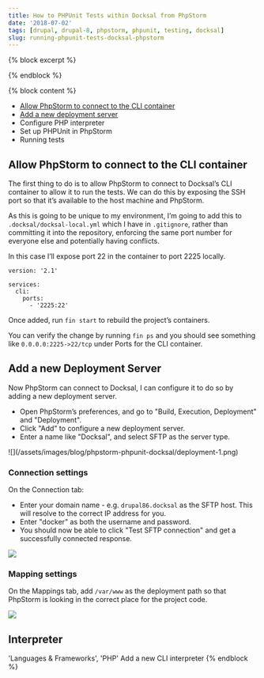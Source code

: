 ```yaml
---
title: How to PHPUnit Tests within Docksal from PhpStorm
date: '2018-07-02'
tags: [drupal, drupal-8, phpstorm, phpunit, testing, docksal]
slug: running-phpunit-tests-docksal-phpstorm
---
```

{% block excerpt %}
 
{% endblock %}

{% block content %}
- [Allow PhpStorm to connect to the CLI container](#allow-phpstorm-to-connect-to-the-cli-container)
- [Add a new deployment server](#add-a-new-deployment-server)
- Configure PHP interpreter
- Set up PHPUnit in PhpStorm
- Running tests

## Allow PhpStorm to connect to the CLI container

The first thing to do is to allow PhpStorm to connect to Docksal’s CLI container to allow it to run the tests. We can do this by exposing the SSH port so that it’s available to the host machine and PhpStorm.

As this is going to be unique to my environment, I’m going to add this to `.docksal/docksal-local.yml` which I have in `.gitignore`, rather than committing it into the repository, enforcing the same port number for everyone else and potentially having conflicts.

In this case I’ll expose port 22 in the container to port 2225 locally.

```
version: '2.1'

services:
  cli:
    ports:
      - '2225:22'
```

Once added, run `fin start` to rebuild the project’s containers.

You can verify the change by running `fin ps` and you should see something like `0.0.0.0:2225->22/tcp` under Ports for the CLI container.

## Add a new Deployment Server

Now PhpStorm can connect to Docksal, I can configure it to do so by adding a new deployment server.

- Open PhpStorm’s preferences, and go to "Build, Execution, Deployment" and "Deployment".
- Click "Add" to configure a new deployment server.
- Enter a name like "Docksal", and select SFTP as the server type.

<div class="w-full md:w-2/3" markdown="1">
![](/assets/images/blog/phpstorm-phpunit-docksal/deployment-1.png)
</div>

### Connection settings

On the Connection tab:

- Enter your domain name - e.g. `drupal86.docksal` as the SFTP host. This will resolve to the correct IP address for you.
- Enter "docker" as both the username and password.
- You should now be able to click "Test SFTP connection" and get a successfully connected response.

![](/assets/images/blog/phpstorm-phpunit-docksal/deployment-2.png)


### Mapping settings

On the Mappings tab, add `/var/www` as the deployment path so that PhpStorm is looking in the correct place for the project code.

![](/assets/images/blog/phpstorm-phpunit-docksal/deployment-3.png)

## Interpreter

'Languages & Frameworks', 'PHP'
Add a new CLI interpreter
{% endblock %}
